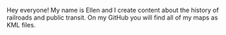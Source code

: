 Hey everyone! My name is Ellen and I create content about the history of railroads and public transit. On my GitHub you will find all of my maps as KML files.
